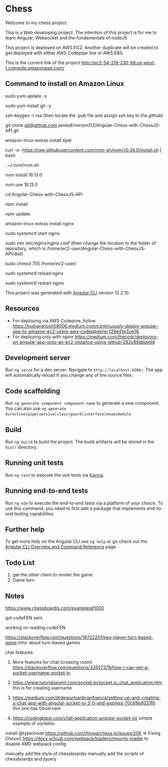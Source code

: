 # Chess


Welcome to my chess project.

This is a Web developing project. The intention of this project is for me to learn Angular, Websocket and the fundamentals of nodeJS

This project is deployed on AWS EC2. Another duplicate will be created to get deployed with either AWS Codepipe line or AWS EBS.

This is the current link of the project http://ec2-54-219-230-68.us-west-1.compute.amazonaws.com/

## Command to install on Amazon Linux
sudo yum update -y

sudo yum install git -y

ssh-keygen -t rsa
(then locate the .pub file and assign ssh key to the github)

git clone git@github.com:jamesEmerson112/Angular-Chess-with-ChessJS-API.git

amazon-linux-extras install epel

curl -o- https://raw.githubusercontent.com/nvm-sh/nvm/v0.34.0/install.sh | bash

. ~/.nvm/nvm.sh

nvm install 16.13.0

nvm use 16.13.0

cd Angular-Chess-with-ChessJS-API

npm install

npm update

amazon-linux-extras install nginx

sudo systemctl start nginx

sudo vim /etc/nginx/nginx.conf
(then change the location to the folder of repository, which is /home/ec2-user/Angular-Chess-with-ChessJS-API/dist)

sudo chmod 755 /home/ec2-user/

sudo systemctl reload nginx

sudo systemctl restart nginx

This project was generated with [Angular CLI](https://github.com/angular/angular-cli) version 12.2.10.

## Resources
- For deploying via AWS Codepine, follow https://tusharghosh09006.medium.com/continuously-deploy-angular-app-to-amazon-ec2-using-aws-codepipeline-f29ed1e3ce06
- For deploying only with nginx https://medium.com/thecodr/deploying-an-angular-app-onto-an-ec2-instance-using-github-262c89dbde68

## Development server

Run `ng serve` for a dev server. Navigate to `http://localhost:4200/`. The app will automatically reload if you change any of the source files.

## Code scaffolding

Run `ng generate component component-name` to generate a new component. You can also use `ng generate directive|pipe|service|class|guard|interface|enum|module`.

## Build

Run `ng build` to build the project. The build artifacts will be stored in the `dist/` directory.

## Running unit tests

Run `ng test` to execute the unit tests via [Karma](https://karma-runner.github.io).

## Running end-to-end tests

Run `ng e2e` to execute the end-to-end tests via a platform of your choice. To use this command, you need to first add a package that implements end-to-end testing capabilities.

## Further help

To get more help on the Angular CLI use `ng help` or go check out the [Angular CLI Overview and Command Reference](https://angular.io/cli) page.

## Todo List
1. get the other client to render the game
2. Game turn

## Notes
https://www.chessboardjs.com/examples#1000

got codeFEN sent.

working on reading codeFEN

https://stackoverflow.com/questions/18722201/two-player-turn-based-game
Infor about turn-based games

chat features:
1. More features for chat (creating room)
https://stackoverflow.com/questions/32657379/how-i-can-get-a-socket-username-socket-io

1. https://www.tutorialspoint.com/socket.io/socket.io_chat_application.htm
this is for creating username

1. https://medium.com/@deguzmanbrianfrancis/setting-up-and-creating-a-chat-app-with-angular-socket-io-3-0-and-express-70c69b8031f6
this one has Observant
2. https://codingblast.com/chat-application-angular-socket-io/
simple example of socketio

install @type/node
https://github.com/jhlywa/chess.js/issues/208
=> Fixing Chess()
https://docs.w3cub.com/webpack/loaders/imports-loader to disable AMD webpack config

manually add the style of chessboardjs
manually add the scripts of chessboardjs and jquery